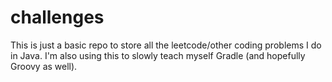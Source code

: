 # challenges
This is just a basic repo to store all the leetcode/other coding problems I do in Java. I'm also using this to 
slowly teach myself Gradle (and hopefully Groovy as well).
